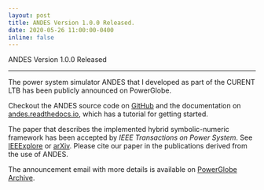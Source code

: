 ```yaml
---
layout: post
title: ANDES Version 1.0.0 Released.
date: 2020-05-26 11:00:00-0400
inline: false
---
```


ANDES Version 1.0.0 Released

---

The power system simulator ANDES that I developed as part of the CURENT LTB has been publicly announced on PowerGlobe.

Checkout the ANDES source code on [GitHub](https://github.com/cuihantao/andes) and the documentation on [andes.readthedocs.io](https://andes.readthedocs.io), which has a tutorial for getting started.

The paper that describes the implemented hybrid symbolic-numeric framework has been accepted by _IEEE Transactions on Power System_.
See [IEEExplore](https://ieeexplore.ieee.org/document/9169830) or [arXiv](https://arxiv.org/abs/2002.09455).
Please cite our paper in the publications derived from the use of ANDES.

The announcement email with more details is available on [PowerGlobe Archive](https://listserv.nodak.edu/cgi-bin/wa.exe?A2=POWER-GLOBE;4e9f3fe6.2005D&S=).
